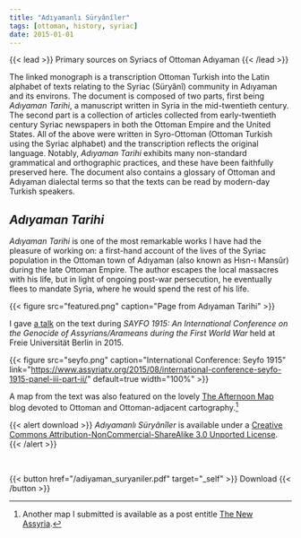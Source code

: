 ```yaml
---
title: "Adıyamanlı Süryânîler"
tags: [ottoman, history, syriac]
date: 2015-01-01
---
```


{{< lead >}}
Primary sources on Syriacs of Ottoman Adıyaman
{{< /lead >}}

The linked monograph is a transcription Ottoman Turkish into the Latin alphabet of texts relating to the Syriac (Süryânî) community in Adıyaman and its environs. The document is composed of two parts, first being *Adıyaman Tarihi*, a manuscript written in Syria in the mid-twentieth century. The second part is a collection of articles collected from early-twentieth century Syriac newspapers in both the Ottoman Empire and the United States. All of the above were written in Syro-Ottoman (Ottoman Turkish using the Syriac alphabet) and the transcription reflects the original language. Notably, *Adıyaman Tarihi* exhibits many non-standard grammatical and orthographic practices, and these have been faithfully preserved here. The document also contains a glossary of Ottoman and Adıyaman dialectal terms so that the texts can be read by modern-day Turkish speakers.

## *Adıyaman Tarihi*

*Adıyaman Tarihi* is one of the most remarkable works I have had the pleasure of working on: a first-hand account of the lives of the Syriac population in the Ottoman town of Adıyaman (also known as Hısn-ı Mansûr) during the late Ottoman Empire. The author escapes the local massacres with his life, but in light of ongoing post-war persecution, he eventually flees to mandate Syria, where he would spend the rest of his life.

{{< figure src="featured.png" caption="Page from Adıyaman Tarihi" >}}

I gave [a talk](https://www.assyriatv.org/2015/08/international-conference-seyfo-1915-panel-iii-part-ii/) on the text during *SAYFO 1915: An International Conference on the Genocide of Assyrians/Arameans during the First World War* held at Freie Universität Berlin in 2015.

{{< figure
    src="seyfo.png"
    caption="International Conference: Seyfo 1915"
    link="https://www.assyriatv.org/2015/08/international-conference-seyfo-1915-panel-iii-part-ii/"
    default=true
    width="100%"
    >}}

A map from the text was also featured on the lovely [The Afternoon Map](http://www.midafternoonmap.com/2013/03/adiyaman-by-hand.html) blog devoted to Ottoman and Ottoman-adjacent cartography.[^1]

{{< alert download >}}
*Adıyamanlı Süryânîler* is available under a [Creative Commons Attribution-NonCommercial-ShareAlike 3.0 Unported License](http://creativecommons.org/licenses/by-nc-sa/3.0/).
{{< /alert >}}

<br>

{{< button href="/adiyaman_suryaniler.pdf" target="_self" >}}
Download
{{< /button >}}

[^1]: Another map I submitted is available as a post entitle [The New Assyria](http://www.midafternoonmap.com/2013/07/the-new-assyria.html).
